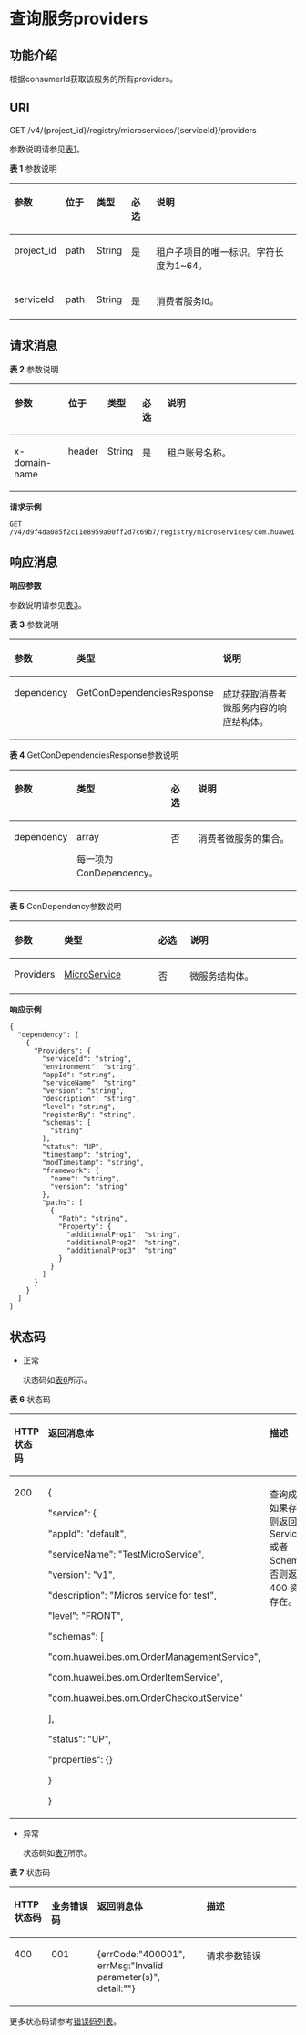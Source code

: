 # 查询服务providers<a name="ZH-CN_TOPIC_0115698131"></a>

## 功能介绍<a name="zh-cn_topic_0060210594_section4304192761912"></a>

根据consumerId获取该服务的所有providers。

## URI<a name="zh-cn_topic_0060210594_section134557291090"></a>

GET /v4/\{project\_id\}/registry/microservices/\{serviceId\}/providers

参数说明请参见[表1](#zh-cn_topic_0060210594_table51620847114953)。

**表 1**  参数说明

<a name="zh-cn_topic_0060210594_table51620847114953"></a>
<table><thead align="left"><tr id="zh-cn_topic_0060210594_row43559169114953"><th class="cellrowborder" valign="top" width="15.841584158415841%" id="mcps1.2.6.1.1"><p id="zh-cn_topic_0060210594_p3155843511508"><a name="zh-cn_topic_0060210594_p3155843511508"></a><a name="zh-cn_topic_0060210594_p3155843511508"></a>参数</p>
</th>
<th class="cellrowborder" valign="top" width="10.891089108910892%" id="mcps1.2.6.1.2"><p id="zh-cn_topic_0060210594_p441319561091"><a name="zh-cn_topic_0060210594_p441319561091"></a><a name="zh-cn_topic_0060210594_p441319561091"></a>位于</p>
</th>
<th class="cellrowborder" valign="top" width="11.881188118811881%" id="mcps1.2.6.1.3"><p id="zh-cn_topic_0060210594_p609644911508"><a name="zh-cn_topic_0060210594_p609644911508"></a><a name="zh-cn_topic_0060210594_p609644911508"></a>类型</p>
</th>
<th class="cellrowborder" valign="top" width="8.91089108910891%" id="mcps1.2.6.1.4"><p id="zh-cn_topic_0060210594_p2405040011508"><a name="zh-cn_topic_0060210594_p2405040011508"></a><a name="zh-cn_topic_0060210594_p2405040011508"></a>必选</p>
</th>
<th class="cellrowborder" valign="top" width="52.475247524752476%" id="mcps1.2.6.1.5"><p id="zh-cn_topic_0060210594_p192541611508"><a name="zh-cn_topic_0060210594_p192541611508"></a><a name="zh-cn_topic_0060210594_p192541611508"></a>说明</p>
</th>
</tr>
</thead>
<tbody><tr id="zh-cn_topic_0060210594_row1499024717274"><td class="cellrowborder" valign="top" width="15.841584158415841%" headers="mcps1.2.6.1.1 "><p id="zh-cn_topic_0060210594_p895821704912"><a name="zh-cn_topic_0060210594_p895821704912"></a><a name="zh-cn_topic_0060210594_p895821704912"></a>project_id</p>
</td>
<td class="cellrowborder" valign="top" width="10.891089108910892%" headers="mcps1.2.6.1.2 "><p id="zh-cn_topic_0060210594_p395813172491"><a name="zh-cn_topic_0060210594_p395813172491"></a><a name="zh-cn_topic_0060210594_p395813172491"></a>path</p>
</td>
<td class="cellrowborder" valign="top" width="11.881188118811881%" headers="mcps1.2.6.1.3 "><p id="zh-cn_topic_0060210594_p550511331492"><a name="zh-cn_topic_0060210594_p550511331492"></a><a name="zh-cn_topic_0060210594_p550511331492"></a>String</p>
</td>
<td class="cellrowborder" valign="top" width="8.91089108910891%" headers="mcps1.2.6.1.4 "><p id="zh-cn_topic_0060210594_p4521173314920"><a name="zh-cn_topic_0060210594_p4521173314920"></a><a name="zh-cn_topic_0060210594_p4521173314920"></a>是</p>
</td>
<td class="cellrowborder" valign="top" width="52.475247524752476%" headers="mcps1.2.6.1.5 "><p id="zh-cn_topic_0060210594_p13958181774915"><a name="zh-cn_topic_0060210594_p13958181774915"></a><a name="zh-cn_topic_0060210594_p13958181774915"></a>租户子项目的唯一标识。字符长度为1~64。</p>
</td>
</tr>
<tr id="zh-cn_topic_0060210594_row35538952114953"><td class="cellrowborder" valign="top" width="15.841584158415841%" headers="mcps1.2.6.1.1 "><p id="zh-cn_topic_0060210594_p60082860114953"><a name="zh-cn_topic_0060210594_p60082860114953"></a><a name="zh-cn_topic_0060210594_p60082860114953"></a>serviceId</p>
</td>
<td class="cellrowborder" valign="top" width="10.891089108910892%" headers="mcps1.2.6.1.2 "><p id="zh-cn_topic_0060210594_p2414356891"><a name="zh-cn_topic_0060210594_p2414356891"></a><a name="zh-cn_topic_0060210594_p2414356891"></a>path</p>
</td>
<td class="cellrowborder" valign="top" width="11.881188118811881%" headers="mcps1.2.6.1.3 "><p id="zh-cn_topic_0060210594_p34873521114953"><a name="zh-cn_topic_0060210594_p34873521114953"></a><a name="zh-cn_topic_0060210594_p34873521114953"></a>String</p>
</td>
<td class="cellrowborder" valign="top" width="8.91089108910891%" headers="mcps1.2.6.1.4 "><p id="zh-cn_topic_0060210594_p6182975114953"><a name="zh-cn_topic_0060210594_p6182975114953"></a><a name="zh-cn_topic_0060210594_p6182975114953"></a>是</p>
</td>
<td class="cellrowborder" valign="top" width="52.475247524752476%" headers="mcps1.2.6.1.5 "><p id="zh-cn_topic_0060210594_p31058941114953"><a name="zh-cn_topic_0060210594_p31058941114953"></a><a name="zh-cn_topic_0060210594_p31058941114953"></a>消费者服务id。</p>
</td>
</tr>
</tbody>
</table>

## 请求消息<a name="zh-cn_topic_0060210594_section6638077392226"></a>

**表 2**  参数说明

<a name="zh-cn_topic_0060210594_table1679716288401"></a>
<table><thead align="left"><tr id="zh-cn_topic_0060210594_row67977289401"><th class="cellrowborder" valign="top" width="19.191919191919194%" id="mcps1.2.6.1.1"><p id="zh-cn_topic_0060210594_p113502429403"><a name="zh-cn_topic_0060210594_p113502429403"></a><a name="zh-cn_topic_0060210594_p113502429403"></a>参数</p>
</th>
<th class="cellrowborder" valign="top" width="11.111111111111112%" id="mcps1.2.6.1.2"><p id="zh-cn_topic_0060210594_p19357742184016"><a name="zh-cn_topic_0060210594_p19357742184016"></a><a name="zh-cn_topic_0060210594_p19357742184016"></a>位于</p>
</th>
<th class="cellrowborder" valign="top" width="9.090909090909092%" id="mcps1.2.6.1.3"><p id="zh-cn_topic_0060210594_p1335734264019"><a name="zh-cn_topic_0060210594_p1335734264019"></a><a name="zh-cn_topic_0060210594_p1335734264019"></a>类型</p>
</th>
<th class="cellrowborder" valign="top" width="9.090909090909092%" id="mcps1.2.6.1.4"><p id="zh-cn_topic_0060210594_p133571142184010"><a name="zh-cn_topic_0060210594_p133571142184010"></a><a name="zh-cn_topic_0060210594_p133571142184010"></a>必选</p>
</th>
<th class="cellrowborder" valign="top" width="51.515151515151516%" id="mcps1.2.6.1.5"><p id="zh-cn_topic_0060210594_p16357342124011"><a name="zh-cn_topic_0060210594_p16357342124011"></a><a name="zh-cn_topic_0060210594_p16357342124011"></a>说明</p>
</th>
</tr>
</thead>
<tbody><tr id="zh-cn_topic_0060210594_row19368112035210"><td class="cellrowborder" valign="top" width="19.191919191919194%" headers="mcps1.2.6.1.1 "><p id="zh-cn_topic_0060210594_p126698307474"><a name="zh-cn_topic_0060210594_p126698307474"></a><a name="zh-cn_topic_0060210594_p126698307474"></a>x-domain-name</p>
</td>
<td class="cellrowborder" valign="top" width="11.111111111111112%" headers="mcps1.2.6.1.2 "><p id="zh-cn_topic_0060210594_p1767743014711"><a name="zh-cn_topic_0060210594_p1767743014711"></a><a name="zh-cn_topic_0060210594_p1767743014711"></a>header</p>
</td>
<td class="cellrowborder" valign="top" width="9.090909090909092%" headers="mcps1.2.6.1.3 "><p id="zh-cn_topic_0060210594_p1667763015471"><a name="zh-cn_topic_0060210594_p1667763015471"></a><a name="zh-cn_topic_0060210594_p1667763015471"></a>String</p>
</td>
<td class="cellrowborder" valign="top" width="9.090909090909092%" headers="mcps1.2.6.1.4 "><p id="zh-cn_topic_0060210594_p1767733010474"><a name="zh-cn_topic_0060210594_p1767733010474"></a><a name="zh-cn_topic_0060210594_p1767733010474"></a>是</p>
</td>
<td class="cellrowborder" valign="top" width="51.515151515151516%" headers="mcps1.2.6.1.5 "><p id="zh-cn_topic_0060210594_p7684430114719"><a name="zh-cn_topic_0060210594_p7684430114719"></a><a name="zh-cn_topic_0060210594_p7684430114719"></a>租户账号名称。</p>
</td>
</tr>
</tbody>
</table>

**请求示例**

```
GET /v4/d9f4da085f2c11e8959a00ff2d7c69b7/registry/microservices/com.huawei.test.TestService/providers
```

## 响应消息<a name="zh-cn_topic_0060210594_section5419268816116"></a>

**响应参数**

参数说明请参见[表3](#zh-cn_topic_0060210594_table8618102815341)。

**表 3**  参数说明

<a name="zh-cn_topic_0060210594_table8618102815341"></a>
<table><thead align="left"><tr id="zh-cn_topic_0060210594_row136181128113410"><th class="cellrowborder" valign="top" width="16%" id="mcps1.2.4.1.1"><p id="zh-cn_topic_0060210594_p0618182883412"><a name="zh-cn_topic_0060210594_p0618182883412"></a><a name="zh-cn_topic_0060210594_p0618182883412"></a>参数</p>
</th>
<th class="cellrowborder" valign="top" width="33%" id="mcps1.2.4.1.2"><p id="zh-cn_topic_0060210594_p2618132819347"><a name="zh-cn_topic_0060210594_p2618132819347"></a><a name="zh-cn_topic_0060210594_p2618132819347"></a>类型</p>
</th>
<th class="cellrowborder" valign="top" width="51%" id="mcps1.2.4.1.3"><p id="zh-cn_topic_0060210594_p6618152818345"><a name="zh-cn_topic_0060210594_p6618152818345"></a><a name="zh-cn_topic_0060210594_p6618152818345"></a>说明</p>
</th>
</tr>
</thead>
<tbody><tr id="zh-cn_topic_0060210594_row0618128193419"><td class="cellrowborder" valign="top" width="16%" headers="mcps1.2.4.1.1 "><p id="zh-cn_topic_0060210594_p1961812819342"><a name="zh-cn_topic_0060210594_p1961812819342"></a><a name="zh-cn_topic_0060210594_p1961812819342"></a>dependency</p>
</td>
<td class="cellrowborder" valign="top" width="33%" headers="mcps1.2.4.1.2 "><p id="zh-cn_topic_0060210594_p66614789103624"><a name="zh-cn_topic_0060210594_p66614789103624"></a><a name="zh-cn_topic_0060210594_p66614789103624"></a>GetConDependenciesResponse</p>
</td>
<td class="cellrowborder" valign="top" width="51%" headers="mcps1.2.4.1.3 "><p id="zh-cn_topic_0060210594_p261817280342"><a name="zh-cn_topic_0060210594_p261817280342"></a><a name="zh-cn_topic_0060210594_p261817280342"></a>成功获取消费者微服务内容的响应结构体。</p>
</td>
</tr>
</tbody>
</table>

**表 4**  GetConDependenciesResponse参数说明

<a name="zh-cn_topic_0060210594_table2814715310134"></a>
<table><thead align="left"><tr id="zh-cn_topic_0060210594_row6055643110134"><th class="cellrowborder" valign="top" width="17%" id="mcps1.2.5.1.1"><p id="zh-cn_topic_0060210594_p612388210134"><a name="zh-cn_topic_0060210594_p612388210134"></a><a name="zh-cn_topic_0060210594_p612388210134"></a>参数</p>
</th>
<th class="cellrowborder" valign="top" width="33%" id="mcps1.2.5.1.2"><p id="zh-cn_topic_0060210594_p2627240910134"><a name="zh-cn_topic_0060210594_p2627240910134"></a><a name="zh-cn_topic_0060210594_p2627240910134"></a>类型</p>
</th>
<th class="cellrowborder" valign="top" width="10%" id="mcps1.2.5.1.3"><p id="zh-cn_topic_0060210594_p4769037310134"><a name="zh-cn_topic_0060210594_p4769037310134"></a><a name="zh-cn_topic_0060210594_p4769037310134"></a>必选</p>
</th>
<th class="cellrowborder" valign="top" width="40%" id="mcps1.2.5.1.4"><p id="zh-cn_topic_0060210594_p3771496510134"><a name="zh-cn_topic_0060210594_p3771496510134"></a><a name="zh-cn_topic_0060210594_p3771496510134"></a>说明</p>
</th>
</tr>
</thead>
<tbody><tr id="zh-cn_topic_0060210594_row3501329710134"><td class="cellrowborder" valign="top" width="17%" headers="mcps1.2.5.1.1 "><p id="zh-cn_topic_0060210594_p1750483410134"><a name="zh-cn_topic_0060210594_p1750483410134"></a><a name="zh-cn_topic_0060210594_p1750483410134"></a>dependency</p>
</td>
<td class="cellrowborder" valign="top" width="33%" headers="mcps1.2.5.1.2 "><p id="zh-cn_topic_0060210594_p860548810134"><a name="zh-cn_topic_0060210594_p860548810134"></a><a name="zh-cn_topic_0060210594_p860548810134"></a>array</p>
<p id="zh-cn_topic_0060210594_p1034053310134"><a name="zh-cn_topic_0060210594_p1034053310134"></a><a name="zh-cn_topic_0060210594_p1034053310134"></a>每一项为ConDependency。</p>
</td>
<td class="cellrowborder" valign="top" width="10%" headers="mcps1.2.5.1.3 "><p id="zh-cn_topic_0060210594_p2205625710134"><a name="zh-cn_topic_0060210594_p2205625710134"></a><a name="zh-cn_topic_0060210594_p2205625710134"></a>否</p>
</td>
<td class="cellrowborder" valign="top" width="40%" headers="mcps1.2.5.1.4 "><p id="zh-cn_topic_0060210594_p4172638810134"><a name="zh-cn_topic_0060210594_p4172638810134"></a><a name="zh-cn_topic_0060210594_p4172638810134"></a>消费者微服务的集合。</p>
</td>
</tr>
</tbody>
</table>

**表 5**  ConDependency参数说明

<a name="zh-cn_topic_0060210594_table1451808210210"></a>
<table><thead align="left"><tr id="zh-cn_topic_0060210594_row6134872010210"><th class="cellrowborder" valign="top" width="17%" id="mcps1.2.5.1.1"><p id="zh-cn_topic_0060210594_p319040610210"><a name="zh-cn_topic_0060210594_p319040610210"></a><a name="zh-cn_topic_0060210594_p319040610210"></a>参数</p>
</th>
<th class="cellrowborder" valign="top" width="33%" id="mcps1.2.5.1.2"><p id="zh-cn_topic_0060210594_p5709637010210"><a name="zh-cn_topic_0060210594_p5709637010210"></a><a name="zh-cn_topic_0060210594_p5709637010210"></a>类型</p>
</th>
<th class="cellrowborder" valign="top" width="11%" id="mcps1.2.5.1.3"><p id="zh-cn_topic_0060210594_p6140322510210"><a name="zh-cn_topic_0060210594_p6140322510210"></a><a name="zh-cn_topic_0060210594_p6140322510210"></a>必选</p>
</th>
<th class="cellrowborder" valign="top" width="39%" id="mcps1.2.5.1.4"><p id="zh-cn_topic_0060210594_p760534910210"><a name="zh-cn_topic_0060210594_p760534910210"></a><a name="zh-cn_topic_0060210594_p760534910210"></a>说明</p>
</th>
</tr>
</thead>
<tbody><tr id="zh-cn_topic_0060210594_row1205356610210"><td class="cellrowborder" valign="top" width="17%" headers="mcps1.2.5.1.1 "><p id="zh-cn_topic_0060210594_p3681479510210"><a name="zh-cn_topic_0060210594_p3681479510210"></a><a name="zh-cn_topic_0060210594_p3681479510210"></a>Providers</p>
</td>
<td class="cellrowborder" valign="top" width="33%" headers="mcps1.2.5.1.2 "><p id="zh-cn_topic_0060210594_p2920843710210"><a name="zh-cn_topic_0060210594_p2920843710210"></a><a name="zh-cn_topic_0060210594_p2920843710210"></a><a href="MicroService.md">MicroService</a></p>
</td>
<td class="cellrowborder" valign="top" width="11%" headers="mcps1.2.5.1.3 "><p id="zh-cn_topic_0060210594_p1944095910210"><a name="zh-cn_topic_0060210594_p1944095910210"></a><a name="zh-cn_topic_0060210594_p1944095910210"></a>否</p>
</td>
<td class="cellrowborder" valign="top" width="39%" headers="mcps1.2.5.1.4 "><p id="zh-cn_topic_0060210594_p3121387110210"><a name="zh-cn_topic_0060210594_p3121387110210"></a><a name="zh-cn_topic_0060210594_p3121387110210"></a>微服务结构体。</p>
</td>
</tr>
</tbody>
</table>

**响应示例**

```
{
  "dependency": [
    {
      "Providers": {
        "serviceId": "string",
        "environment": "string",
        "appId": "string",
        "serviceName": "string",
        "version": "string",
        "description": "string",
        "level": "string",
        "registerBy": "string",
        "schemas": [
          "string"
        ],
        "status": "UP",
        "timestamp": "string",
        "modTimestamp": "string",
        "framework": {
          "name": "string",
          "version": "string"
        },
        "paths": [
          {
            "Path": "string",
            "Property": {
              "additionalProp1": "string",
              "additionalProp2": "string",
              "additionalProp3": "string"
            }
          }
        ]
      }
    }
  ]
}
```

## 状态码<a name="zh-cn_topic_0060210594_section4458192915911"></a>

-   正常

    状态码如[表6](#zh-cn_topic_0060210594_zh-cn_topic_0079393967_zh-cn_topic_0075248102_table287518019404)所示。


**表 6**  状态码

<a name="zh-cn_topic_0060210594_zh-cn_topic_0079393967_zh-cn_topic_0075248102_table287518019404"></a>
<table><thead align="left"><tr id="zh-cn_topic_0060210594_zh-cn_topic_0079393967_zh-cn_topic_0075248102_row29079739404"><th class="cellrowborder" valign="top" width="16.470000000000002%" id="mcps1.2.4.1.1"><p id="zh-cn_topic_0060210594_p668134843614"><a name="zh-cn_topic_0060210594_p668134843614"></a><a name="zh-cn_topic_0060210594_p668134843614"></a>HTTP状态码</p>
</th>
<th class="cellrowborder" valign="top" width="43.53%" id="mcps1.2.4.1.2"><p id="zh-cn_topic_0060210594_p1761448123611"><a name="zh-cn_topic_0060210594_p1761448123611"></a><a name="zh-cn_topic_0060210594_p1761448123611"></a>返回消息体</p>
</th>
<th class="cellrowborder" valign="top" width="40%" id="mcps1.2.4.1.3"><p id="zh-cn_topic_0060210594_p137604819368"><a name="zh-cn_topic_0060210594_p137604819368"></a><a name="zh-cn_topic_0060210594_p137604819368"></a>描述</p>
</th>
</tr>
</thead>
<tbody><tr id="zh-cn_topic_0060210594_zh-cn_topic_0079393967_zh-cn_topic_0075248102_row333343189404"><td class="cellrowborder" valign="top" width="16.470000000000002%" headers="mcps1.2.4.1.1 "><p id="zh-cn_topic_0060210594_p37870402151037"><a name="zh-cn_topic_0060210594_p37870402151037"></a><a name="zh-cn_topic_0060210594_p37870402151037"></a>200</p>
</td>
<td class="cellrowborder" valign="top" width="43.53%" headers="mcps1.2.4.1.2 "><p id="zh-cn_topic_0060210594_p3600163234710"><a name="zh-cn_topic_0060210594_p3600163234710"></a><a name="zh-cn_topic_0060210594_p3600163234710"></a>{</p>
<p id="zh-cn_topic_0060210594_p7600103214470"><a name="zh-cn_topic_0060210594_p7600103214470"></a><a name="zh-cn_topic_0060210594_p7600103214470"></a>"service": {</p>
<p id="zh-cn_topic_0060210594_p12600143220474"><a name="zh-cn_topic_0060210594_p12600143220474"></a><a name="zh-cn_topic_0060210594_p12600143220474"></a>"appId": "default",</p>
<p id="zh-cn_topic_0060210594_p116007328478"><a name="zh-cn_topic_0060210594_p116007328478"></a><a name="zh-cn_topic_0060210594_p116007328478"></a>"serviceName": "TestMicroService",</p>
<p id="zh-cn_topic_0060210594_p4600153214718"><a name="zh-cn_topic_0060210594_p4600153214718"></a><a name="zh-cn_topic_0060210594_p4600153214718"></a>"version": "v1",</p>
<p id="zh-cn_topic_0060210594_p1160012324479"><a name="zh-cn_topic_0060210594_p1160012324479"></a><a name="zh-cn_topic_0060210594_p1160012324479"></a>"description": "Micros service for test",</p>
<p id="zh-cn_topic_0060210594_p960013274717"><a name="zh-cn_topic_0060210594_p960013274717"></a><a name="zh-cn_topic_0060210594_p960013274717"></a>"level": "FRONT",</p>
<p id="zh-cn_topic_0060210594_p17600932194719"><a name="zh-cn_topic_0060210594_p17600932194719"></a><a name="zh-cn_topic_0060210594_p17600932194719"></a>"schemas": [</p>
<p id="zh-cn_topic_0060210594_p56001132134716"><a name="zh-cn_topic_0060210594_p56001132134716"></a><a name="zh-cn_topic_0060210594_p56001132134716"></a>"com.huawei.bes.om.OrderManagementService",</p>
<p id="zh-cn_topic_0060210594_p8600732194717"><a name="zh-cn_topic_0060210594_p8600732194717"></a><a name="zh-cn_topic_0060210594_p8600732194717"></a>"com.huawei.bes.om.OrderItemService",</p>
<p id="zh-cn_topic_0060210594_p126007327476"><a name="zh-cn_topic_0060210594_p126007327476"></a><a name="zh-cn_topic_0060210594_p126007327476"></a>"com.huawei.bes.om.OrderCheckoutService"</p>
<p id="zh-cn_topic_0060210594_p166001832174720"><a name="zh-cn_topic_0060210594_p166001832174720"></a><a name="zh-cn_topic_0060210594_p166001832174720"></a>],</p>
<p id="zh-cn_topic_0060210594_p4600153234713"><a name="zh-cn_topic_0060210594_p4600153234713"></a><a name="zh-cn_topic_0060210594_p4600153234713"></a>"status": "UP",</p>
<p id="zh-cn_topic_0060210594_p166001932124717"><a name="zh-cn_topic_0060210594_p166001932124717"></a><a name="zh-cn_topic_0060210594_p166001932124717"></a>"properties": {}</p>
<p id="zh-cn_topic_0060210594_p46004325473"><a name="zh-cn_topic_0060210594_p46004325473"></a><a name="zh-cn_topic_0060210594_p46004325473"></a>}</p>
<p id="zh-cn_topic_0060210594_p126006328472"><a name="zh-cn_topic_0060210594_p126006328472"></a><a name="zh-cn_topic_0060210594_p126006328472"></a>}</p>
</td>
<td class="cellrowborder" valign="top" width="40%" headers="mcps1.2.4.1.3 "><p id="zh-cn_topic_0060210594_p19285181416360"><a name="zh-cn_topic_0060210594_p19285181416360"></a><a name="zh-cn_topic_0060210594_p19285181416360"></a>查询成功，如果存在，则返回 ServiceId 或者 SchemaId。 否则返回 400 资源不存在。</p>
</td>
</tr>
</tbody>
</table>

-   异常

    状态码如[表7](#zh-cn_topic_0060210594_zh-cn_topic_0079393967_zh-cn_topic_0075248102_table217266469404)所示。


**表 7**  状态码

<a name="zh-cn_topic_0060210594_zh-cn_topic_0079393967_zh-cn_topic_0075248102_table217266469404"></a>
<table><thead align="left"><tr id="zh-cn_topic_0060210594_zh-cn_topic_0079393967_zh-cn_topic_0075248102_row149156199404"><th class="cellrowborder" valign="top" width="13%" id="mcps1.2.5.1.1"><p id="zh-cn_topic_0060210594_p77551172194"><a name="zh-cn_topic_0060210594_p77551172194"></a><a name="zh-cn_topic_0060210594_p77551172194"></a>HTTP状态码</p>
</th>
<th class="cellrowborder" valign="top" width="16%" id="mcps1.2.5.1.2"><p id="zh-cn_topic_0060210594_p10143552175014"><a name="zh-cn_topic_0060210594_p10143552175014"></a><a name="zh-cn_topic_0060210594_p10143552175014"></a>业务错误码</p>
</th>
<th class="cellrowborder" valign="top" width="38%" id="mcps1.2.5.1.3"><p id="zh-cn_topic_0060210594_p537034565010"><a name="zh-cn_topic_0060210594_p537034565010"></a><a name="zh-cn_topic_0060210594_p537034565010"></a>返回消息体</p>
</th>
<th class="cellrowborder" valign="top" width="33%" id="mcps1.2.5.1.4"><p id="zh-cn_topic_0060210594_p1776216718193"><a name="zh-cn_topic_0060210594_p1776216718193"></a><a name="zh-cn_topic_0060210594_p1776216718193"></a>描述</p>
</th>
</tr>
</thead>
<tbody><tr id="zh-cn_topic_0060210594_zh-cn_topic_0079393967_zh-cn_topic_0075248102_row66966729404"><td class="cellrowborder" valign="top" width="13%" headers="mcps1.2.5.1.1 "><p id="zh-cn_topic_0060210594_zh-cn_topic_0079393967_zh-cn_topic_0075248102_p55595609404"><a name="zh-cn_topic_0060210594_zh-cn_topic_0079393967_zh-cn_topic_0075248102_p55595609404"></a><a name="zh-cn_topic_0060210594_zh-cn_topic_0079393967_zh-cn_topic_0075248102_p55595609404"></a>400</p>
</td>
<td class="cellrowborder" valign="top" width="16%" headers="mcps1.2.5.1.2 "><p id="zh-cn_topic_0060210594_p954813200351"><a name="zh-cn_topic_0060210594_p954813200351"></a><a name="zh-cn_topic_0060210594_p954813200351"></a>001</p>
</td>
<td class="cellrowborder" valign="top" width="38%" headers="mcps1.2.5.1.3 "><p id="zh-cn_topic_0060210594_p115481620193511"><a name="zh-cn_topic_0060210594_p115481620193511"></a><a name="zh-cn_topic_0060210594_p115481620193511"></a>{errCode:"400001", errMsg:"Invalid parameter(s)", detail:""}</p>
</td>
<td class="cellrowborder" valign="top" width="33%" headers="mcps1.2.5.1.4 "><p id="zh-cn_topic_0060210594_p18548152011354"><a name="zh-cn_topic_0060210594_p18548152011354"></a><a name="zh-cn_topic_0060210594_p18548152011354"></a>请求参数错误</p>
</td>
</tr>
</tbody>
</table>

更多状态码请参考[错误码列表](错误码列表.md)。

